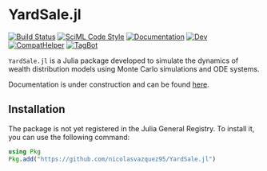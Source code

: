 # YardSale.jl

[![Build Status](https://github.com/nicolasvazquez95/YardSale.jl/actions/workflows/CI.yml/badge.svg?branch=master)](https://github.com/nicolasvazquez95/YardSale.jl/actions/workflows/CI.yml?query=branch%3Amaster) 
[![SciML Code Style](https://img.shields.io/static/v1?label=code%20style&message=SciML&color=9558b2&labelColor=389826)](https://github.com/SciML/SciMLStyle)
[![Documentation](https://github.com/nicolasvazquez95/YardSale.jl/actions/workflows/documentation.yml/badge.svg)](https://github.com/nicolasvazquez95/YardSale.jl/actions/workflows/documentation.yml)
[![Dev](https://img.shields.io/badge/docs-dev-blue.svg)](https://nicolasvazquez95.github.io/YardSale.jl/dev)
[![CompatHelper](https://github.com/nicolasvazquez95/YardSale.jl/actions/workflows/CompatHelper.yml/badge.svg)](https://github.com/nicolasvazquez95/YardSale.jl/actions/workflows/CompatHelper.yml)
[![TagBot](https://github.com/nicolasvazquez95/YardSale.jl/actions/workflows/TagBot.yml/badge.svg)](https://github.com/nicolasvazquez95/YardSale.jl/actions/workflows/TagBot.yml)

`YardSale.jl` is a Julia package developed to simulate the dynamics of wealth distribution models using Monte Carlo simulations and ODE systems.

Documentation is under construction and can be found [here](https://nicolasvazquez95.github.io/YardSale.jl/dev).

## Installation

The package is not yet registered in the Julia General Registry. To install it, you can use the following command:

```julia
using Pkg
Pkg.add("https://github.com/nicolasvazquez95/YardSale.jl")
```

